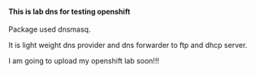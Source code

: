 #### This is lab dns for testing openshift 
<!-- -->
Package used dnsmasq. 
<!-- -->
It is light weight dns provider and dns forwarder to ftp and dhcp server.
<!-- -->
I am going to upload my openshift lab soon!!!
<!-- -->

